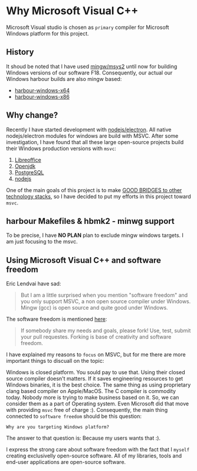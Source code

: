 Why Microsoft Visual C++
========================

Microsoft Visual studio is chosen as `primary` compiler for Microsoft Windows platform for this project.

## History

It shoud be noted that I have used [mingw/msys2](https://github.com/hernad/F18/blob/4/ci-build-win32.sh) until now for building Windows versions of our software F18.
Consequently, our actual our Windows harbour builds are also mingw based:
- [harbour-windows-x64](https://bintray.com/bringout/harbour/harbour-windows-x64#files)
- [harbour-windows-x86](https://bintray.com/bringout/harbour/harbour-windows-x86#files)

## Why change?

Recently I have started development with [nodejs/electron](https://github.com/hernad/eShell).
All native nodejs/electron modules for windows are build with MSVC.
After some investigation, I have found that all these large open-source projects build their Windows production versions with `msvc`: 
1. [Libreoffice](https://wiki.documentfoundation.org/Development/BuildingOnWindows)
2. [Openjdk](https://wiki.openjdk.java.net/display/Build/Supported+Build+Platforms)
3. [PostgreSQL](https://www.enterprisedb.com/download-postgresql-binaries)
4. [nodejs](https://docs.microsoft.com/en-us/windows/nodejs/setup-on-windows)

One of the main goals of this project is to make [GOOD BRIDGES to other technology stacks](https://github.com/hernad/harbour/blob/master/README.md#3-solution-make-good-bridges), so I have decided to put my efforts in this project toward `msvc`.

## harbour Makefiles & hbmk2  - minwg support

To be precise, I have **NO PLAN**  plan to exclude mingw windows targets. I am just focusing to the msvc.

## Using Microsoft Visual C++ and software freedom 

Eric Lendvai have sad:

> But I am a little surprised when you mention "software freedom" and you only support MSVC, a non open source compiler under Windows. Mingw (gcc) is open source and quite good under Windows.

The software freedom is mentioned [here](https://github.com/hernad/harbour/blob/master/INFO.txt):

> If somebody share my needs and goals, please fork! Use, test, submit your pull requestes. Forking is base of creativity and software freedom.

I have explained my reasons to `focus` on MSVC, but for me there are more important things to discuall on the topic:

Windows is closed platform. You sould pay to use that. Using their closed source compiler doesn't matters. If it saves engineering resources to get Windows binaries, it is the best choice.
The same thing as using proprietary clang based compiler on Apple/MacOS. The C compiler is commodity today. Nobody more is trying to make business based on it. So, we can consider them as a part of Operating system. Even Microsoft did that move with providing `msvc` free of charge :). Consequently, the main thing connected to `software freedom` should be this question:

	Why are you targeting Windows platform?

The answer to that question is: Because my users wants that :).

I express the strong care about software freedom with the fact that I `myself` creating exclusivelly open-source software. All of my libraries, tools and end-user applications are open-source software.
